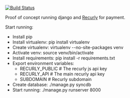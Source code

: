 [![Build Status](https://api.travis-ci.org/mattiaslundberg/django-recurly-poc.png?branch=master)](https://travis-ci.org/mattiaslundberg/django-recurly-poc)

Proof of concept running django and [Recurly](http://recurly.com/) for payment.

Start running:
* Install pip
* Install virtualenv: pip install virtualenv
* Create virtualenv: virtualenv --no-site-packages venv
* Activate venv: source venv/bin/activate
* Install requirements: pip install -r requirements.txt
* Export environment variables:
  * RECURLY_PUBLIC # The recurly js api key
  * RECURLY_API # The main recurly api key
  * SUBDOMAIN # Recurly subdomain
* Create database: ./manage.py syncdb
* Start running: ./manage.py runserver 8000
